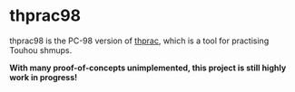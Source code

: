 # thprac98

thprac98 is the PC-98 version of [thprac](https://github.com/touhouworldcup/thprac), which is a tool for practising Touhou shmups.

**With many proof-of-concepts unimplemented, this project is still highly work in progress!**